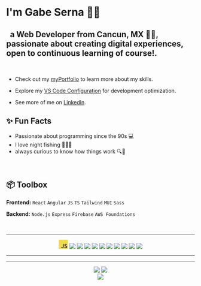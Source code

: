 # I'm Gabe Serna 👋🏽
## &nbsp; a Web Developer from Cancun, MX 🌴🌊, passionate about creating digital experiences, open to continuous learning of course!.
<br>

- Check out my [myPortfolio](https://gabserna.github.io/myportfolio) to learn more about my skills.

- Explore my [VS Code Configuration](https://github.com/gabserna/myVSCodeSettings) for development optimization.

- See more of me on [LinkedIn](https://www.linkedin.com/in/gabserna/).

## ✨ Fun Facts

- Passionate about programming since the 90s 💻
- I love night fishing 🎣🌴🌊
- always curious to know how things work  🔍📖
<!-- - Legacy Languages: `Cobol` `Fortran` `Pascal` -->
<br>

## 📦 Toolbox

**Frontend:** `React` `Angular` `JS` `TS` `Tailwind` `MUI` `Sass`
 
**Backend:** `Node.js` `Express` `Firebase` `AWS Foundations`

<!-- **Testing:** `Jasmine` `Cypress` `Postman` -->
<!-- **Version Control:** `Git` `GitHub` -->
<!-- **DB:** `MongoDB` `PostgreSQL` -->
<!-- **Containerization**: `Docker` `Kubernetes` -->
<!-- **Cloud** Services: `AWS` `Google Cloud` -->
<!-- **Frontend:** `Vue.js` `Vuetify` -->
<br>

<hr>
<!-- <h3 align="center">Still learning to master coding with:</h3> -->
<div align="center" style="width: 50vw; margin: 0 auto; text-align: center;">
  <img src="https://raw.githubusercontent.com/devicons/devicon/master/icons/javascript/javascript-original.svg" height="25" />
  <img src="https://cdn.jsdelivr.net/gh/devicons/devicon/icons/react/react-original.svg" height="25" />
  <img src="https://cdn.jsdelivr.net/gh/devicons/devicon/icons/angularjs/angularjs-original.svg" height="25" />
  <!-- <img src="https://cdn.jsdelivr.net/gh/devicons/devicon/icons/html5/html5-original.svg" height="25" /> -->
  <!-- <img src="https://cdn.jsdelivr.net/gh/devicons/devicon/icons/css3/css3-original.svg" height="25" /> -->
  <img src="https://cdn.jsdelivr.net/gh/devicons/devicon/icons/nodejs/nodejs-original.svg" height="25" />
  <!-- <img src="https://cdn.jsdelivr.net/gh/devicons/devicon/icons/docker/docker-original.svg" height="25" /> -->
  <!-- <img src="https://cdn.jsdelivr.net/gh/devicons/devicon/icons/mongodb/mongodb-original.svg" height="25" /> -->
  <img src="https://cdn.jsdelivr.net/gh/devicons/devicon/icons/postgresql/postgresql-original.svg" height="25" />
  <img src="https://skillicons.dev/icons?i=aws" height="25" />
  <!-- <img src="https://www.vectorlogo.zone/logos/git-scm/git-scm-icon.svg" height="25" /> -->
  <img src="https://skillicons.dev/icons?i=github" height="25" />
  <img src="https://cdn.jsdelivr.net/gh/devicons/devicon/icons/npm/npm-original-wordmark.svg" height="25" />
  <!-- <img src="https://cdn.jsdelivr.net/gh/devicons/devicon/icons/bootstrap/bootstrap-original.svg" height="25" /> -->
  <!-- <img src="https://cdn.jsdelivr.net/gh/devicons/devicon/icons/vuejs/vuejs-original.svg" height="25" />
  <img src="https://cdn.jsdelivr.net/gh/devicons/devicon/icons/vuetify/vuetify-original.svg" height="25" /> -->
  <!-- <img src="https://skillicons.dev/icons?i=postman" height="25" /> -->
  <!-- <img src="https://skillicons.dev/icons?i=vite" height="25" /> -->
  <img src="https://www.vectorlogo.zone/logos/jasmine/jasmine-icon.svg" height="25" />
  <img src="https://cdn.jsdelivr.net/gh/devicons/devicon/icons/tailwindcss/tailwindcss-original.svg" height="25" />
  <img src="https://cdn.jsdelivr.net/gh/devicons/devicon/icons/sass/sass-original.svg" height="25" />
  <!-- <img src="https://cdn.jsdelivr.net/gh/devicons/devicon/icons/vscode/vscode-original.svg" height="25" /> -->
</div>
<hr>


<hr>
    
<div align="center">
  <img  width="405em" src="https://github-readme-stats.vercel.app/api/top-langs?username=gabserna&show_icons=true&locale=en&layout=compact&theme=tokyonight&langs_count=8&border_radius=0&hide_border=true&card_width=300" />
  <img width="400em" src="https://github-readme-streak-stats.herokuapp.com/?user=gabserna&theme=tokyonight&show_icons=true&border_radius=0&hide_border=true&card_width=350"/>
</div>

<div align="center">
  <img src="https://profile-counter.glitch.me/gabserna/count.svg?"  />
</div>


<!-- ## 📫 Contact
email me -->

<!-- https://markdownlivepreview.com/ -->
